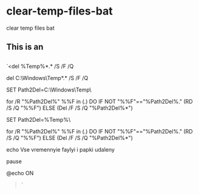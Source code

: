 # clear-temp-files-bat
clear temp files bat

## This is an <h2> 
  
`<del %Temp%\*.* /S /F /Q

del C:\Windows\Temp\*.* /S /F /Q

SET Path2Del=C:\Windows\Temp\

for /R "%Path2Del%" %%F in (.) DO IF NOT "%%F"=="%Path2Del%." (RD /S /Q "%%F") ELSE (Del /F /S /Q "%Path2Del%*")

SET Path2Del=%Temp%\

for /R "%Path2Del%" %%F in (.) DO IF NOT "%%F"=="%Path2Del%." (RD /S /Q "%%F") ELSE (Del /F /S /Q "%Path2Del%*")

echo Vse vremennyie faylyi i papki udaleny

pause

@echo ON
>`
